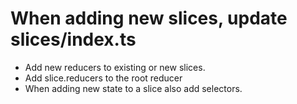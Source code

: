 # When adding new slices, update slices/index.ts

- Add new reducers to existing or new slices.
- Add slice.reducers to the root reducer
- When adding new state to a slice also add selectors.
